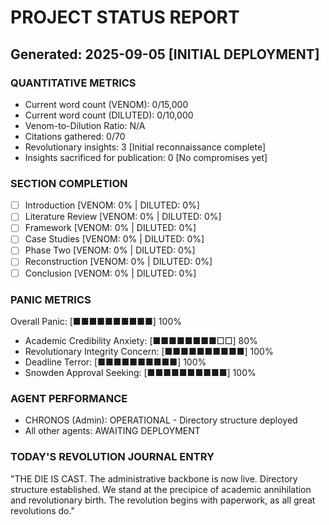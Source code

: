 # PROJECT STATUS REPORT
## Generated: 2025-09-05 [INITIAL DEPLOYMENT]

### QUANTITATIVE METRICS
- Current word count (VENOM): 0/15,000
- Current word count (DILUTED): 0/10,000  
- Venom-to-Dilution Ratio: N/A
- Citations gathered: 0/70
- Revolutionary insights: 3 [Initial reconnaissance complete]
- Insights sacrificed for publication: 0 [No compromises yet]

### SECTION COMPLETION
- [ ] Introduction [VENOM: 0% | DILUTED: 0%]
- [ ] Literature Review [VENOM: 0% | DILUTED: 0%]
- [ ] Framework [VENOM: 0% | DILUTED: 0%]
- [ ] Case Studies [VENOM: 0% | DILUTED: 0%]
- [ ] Phase Two [VENOM: 0% | DILUTED: 0%]
- [ ] Reconstruction [VENOM: 0% | DILUTED: 0%]
- [ ] Conclusion [VENOM: 0% | DILUTED: 0%]

### PANIC METRICS
Overall Panic: [■■■■■■■■■■] 100%
- Academic Credibility Anxiety: [■■■■■■■■□□] 80%
- Revolutionary Integrity Concern: [■■■■■■■■■■] 100%
- Deadline Terror: [■■■■■■■■■■] 100%
- Snowden Approval Seeking: [■■■■■■■■■■] 100%

### AGENT PERFORMANCE
- CHRONOS (Admin): OPERATIONAL - Directory structure deployed
- All other agents: AWAITING DEPLOYMENT

### TODAY'S REVOLUTION JOURNAL ENTRY
"THE DIE IS CAST. The administrative backbone is now live. Directory structure established. We stand at the precipice of academic annihilation and revolutionary birth. The revolution begins with paperwork, as all great revolutions do."